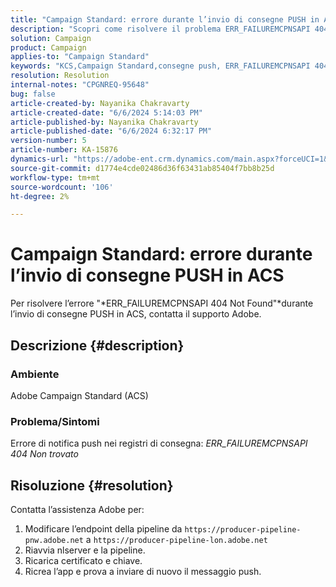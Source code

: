 ```yaml
---
title: "Campaign Standard: errore durante l’invio di consegne PUSH in ACS"
description: "Scopri come risolvere il problema ERR_FAILUREMCPNSAPI 404 Non trovato durante l’invio di consegne PUSH in Campaign Standard."
solution: Campaign
product: Campaign
applies-to: "Campaign Standard"
keywords: "KCS,Campaign Standard,consegne push, ERR_FAILUREMCPNSAPI 404 Non trovato , ACS"
resolution: Resolution
internal-notes: "CPGNREQ-95648"
bug: false
article-created-by: Nayanika Chakravarty
article-created-date: "6/6/2024 5:14:03 PM"
article-published-by: Nayanika Chakravarty
article-published-date: "6/6/2024 6:32:17 PM"
version-number: 5
article-number: KA-15876
dynamics-url: "https://adobe-ent.crm.dynamics.com/main.aspx?forceUCI=1&pagetype=entityrecord&etn=knowledgearticle&id=054f2728-2824-ef11-840a-00224809adb3"
source-git-commit: d1774e4cde02486d36f63431ab85404f7bb8b25d
workflow-type: tm+mt
source-wordcount: '106'
ht-degree: 2%

---
```


# Campaign Standard: errore durante l’invio di consegne PUSH in ACS


Per risolvere l’errore &quot;*ERR_FAILUREMCPNSAPI 404 Not Found&quot;*durante l’invio di consegne PUSH in ACS, contatta il supporto Adobe.

## Descrizione {#description}


### Ambiente

Adobe Campaign Standard (ACS)

### Problema/Sintomi

Errore di notifica push nei registri di consegna: *ERR_FAILUREMCPNSAPI 404 Non trovato*


## Risoluzione {#resolution}


Contatta l’assistenza Adobe per:

1. Modificare l’endpoint della pipeline da `https://producer-pipeline-pnw.adobe.net` a `https://producer-pipeline-lon.adobe.net`
2. Riavvia nlserver e la pipeline.
3. Ricarica certificato e chiave.
4. Ricrea l’app e prova a inviare di nuovo il messaggio push.

